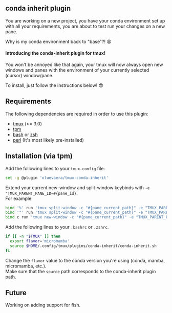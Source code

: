 ## conda inherit plugin  
You are working on a new project, you have your conda environment set up with all your requirements, you are about to test run your changes on a new pane.  
  
Why is my conda environment back to "base"?! :weary:  
  
#### Introducing the conda-inherit plugin for tmux!  
You won't be annoyed like that again, your tmux will now always open new windows and panes with the environment of your currently selected (cursor) window/pane.  

To install, just follow the instructions below! :sunglasses:

## Requirements

The following dependencies are required in order to use this plugin:

- [tmux](https://github.com/tmux/tmux) (>= 3.0)
- [tpm](https://github.com/tmux-plugins/tpm)
- [bash](https://www.gnu.org/software/bash/) or [zsh](https://www.zsh.org)
- [perl](https://github.com/Perl) (It's most likely pre-installed)


## Installation (via tpm)

Add the following lines to your `tmux.config` file:

```sh
set -g @plugin 'oluevaera/tmux-conda-inherit'
```

Extend your current new-window and split-window keybinds with `-e "TMUX_PARENT_PANE_ID=#{pane_id}`.  
For example:
```sh
bind '%' run 'tmux split-window -c "#{pane_current_path}" -e "TMUX_PARENT_PANE_ID=#{pane_id}" -h'
bind '"' run 'tmux split-window -c "#{pane_current_path}" -e "TMUX_PARENT_PANE_ID=#{pane_id}" -v'
bind c run 'tmux new-window -c "#{pane_current_path}" -e "TMUX_PARENT_PANE_ID=#{pane_id}"'
```

Add the following lines to your `.bashrc` or `.zshrc`. 
  
```sh
if [[ -n "$TMUX" ]] then
  export flavor='micromamba'
  source $HOME/.config/tmux/plugins/conda-inherit/conda-inherit.sh
fi
```
Change the `flavor` value to the conda version you're using (conda, mamba, micromamba, etc.).  
Make sure that the `source` path corresponds to the conda-inherit plugin path.

## Future
Working on adding support for fish.
